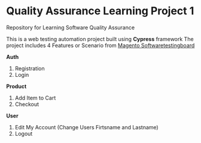 # Quality Assurance Learning Project 1
Repository for Learning Software Quality Assurance

This is a web testing automation project built using **Cypress** framework
The project includes 4 Features or Scenario from [Magento Softwaretestingboard](https://magento.softwaretestingboard.com/)

**Auth**
1. Registration
2. Login

**Product**
1. Add Item to Cart
2. Checkout

**User**
1. Edit My Account (Change Users Firtsname and Lastname)
2. Logout